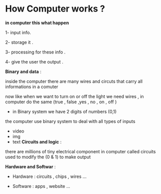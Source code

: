 # How Computer works ? 

**in computer this what happen**

1- input info.

2- storage it .

3- processing for these info .

4- give the user the output .

**Binary and data** :

inside the computer there are many wires and circuts that carry all informations in a comuter 

now like when we want to turn on or off the light  we need wires , in computer do the same (true , false ,yes , no , on , off )

 * in Binary system we have 2 digits of numbers (0,1)

 the computer use binary system to deal with all types of inputs 
   - video 
   - img 
   - text 
**Circuits and logic** :

there are millions of tiny electrical component in computer called circuits used to modify the (0 & 1) to make output 

**Hardware and Softwar** :

 * Hardware : circuits , chips , wires ...

 * Software : apps , website ...
